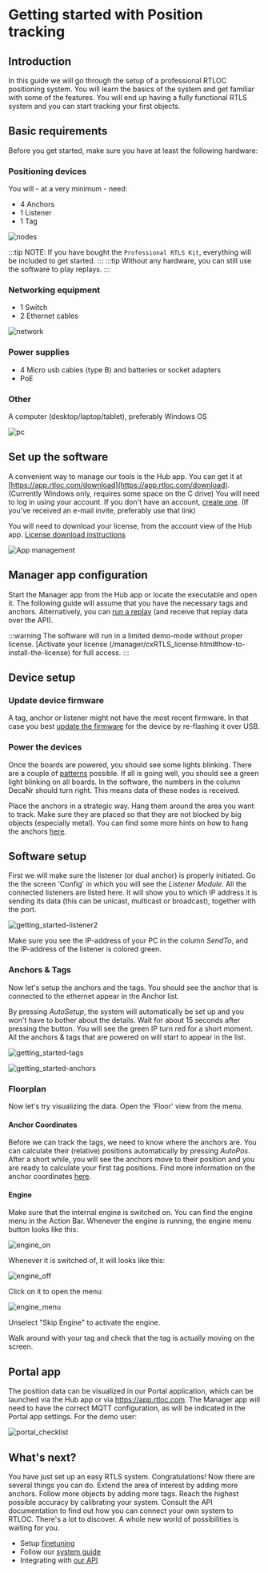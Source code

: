 # Getting started with Position tracking

## Introduction

In this guide we will go through the setup of a professional RTLOC positioning system. You will learn the basics of the system and get familiar with some of the features. You will end up having a fully functional RTLS system and you can start tracking your first objects.

## Basic requirements
<!-- You will need a valid **license** for our professional RTLS. -->

Before you get started, make sure you have at least the following hardware:

### Positioning devices

You will - at a very minimum - need:
  - 4 Anchors
  - 1 Listener
  - 1 Tag

![nodes](./img/install_nodes.png)

:::tip 
  NOTE: If you have bought the `Professional RTLS Kit`, everything will be included to get started.
:::
:::tip 
  Without any hardware, you can still use the software to play replays.
:::

### Networking equipment
  - 1 Switch
  - 2 Ethernet cables

![network](./img/install_network.png)

### Power supplies
  - 4 Micro usb cables (type B) and batteries or socket adapters
  - PoE

### Other
A computer (desktop/laptop/tablet), preferably Windows OS

![pc](./img/install_PC.jpeg)

## Set up the software
A convenient way to manage our tools is the Hub app. You can get it at [https://app.rtloc.com/download](https://app.rtloc.com/download). (Currently Windows only, requires some space on the C drive)
You will need to log in using your account. If you don't have an account, [create one](https://app.rtloc.com/register). (If you've received an e-mail invite, preferably use that link)

You will need to download your license, from the account view of the Hub app. [License download instructions](../hub/license.html)

![App management](../hub/img/apps.jpg)


## Manager app configuration
Start the Manager app from the Hub app or locate the executable and open it. The following guide will assume that you have the necessary tags and anchors. Alternatively, you can [run a replay](/manager/using_replays) (and receive that replay data over the API).

:::warning
The software will run in a limited demo-mode without proper license.
[Activate your license (/manager/cxRTLS_license.html#how-to-install-the-license) for full access.
:::

## Device setup

### Update device firmware

A tag, anchor or listener might not have the most recent firmware. In that case you best [update the firmware](/reference/fwupdate) for the device by re-flashing it over USB.

### Power the devices

Once the boards are powered, you should see some lights blinking. There are a couple of [patterns](/reference/leds.html) possible. If all is going well, you should see a green light blinking on all boards. In the software, the numbers in the column DecaNr should turn right. This means data of these nodes is received.


Place the anchors in a strategic way. Hang them around the area you want to track. Make sure they are placed so that they are not blocked by big objects (especially metal). You can find some more hints on how to hang the anchors [here](/positioning/anchor_placement.html).

## Software setup
First we will make sure the listener (or dual anchor) is properly initiated. Go the the screen 'Config' in which you will see the _Listener Module_. All the connected listeners are listed here. It will show you to which IP address it is sending its data (this can be unicast, multicast or broadcast), together with the port.

![getting_started-listener2](./img/getting_started-listener2.png)

Make sure you see the IP-address of your PC in the column _SendTo_, and the IP-address of the listener is colored green.

### Anchors & Tags
Now let's setup the anchors and the tags. You should see the anchor that is connected to the ethernet appear in the Anchor list.

By pressing _AutoSetup_, the system will automatically be set up and you won't have to bother about the details. Wait for about 15 seconds after pressing the button. You will see the green IP turn red for a short moment.
All the anchors & tags that are powered on will start to appear in the list.

![getting_started-tags](./img/getting_started-tags.png)

![getting_started-anchors](./img/getting_started-anchors.png)

### Floorplan
Now let's try visualizing the data. Open the 'Floor' view from the menu. 

#### Anchor Coordinates
Before we can track the tags, we need to know where the anchors are. 
You can calculate their (relative) positions automatically by pressing _AutoPos_. 
After a short while, you will see the anchors move to their position and you are ready to calculate your first tag positions.
Find more information on the anchor coordinates [here](/positioning/anchor_placement.html#calculating-anchor-coordinates).

#### Engine
Make sure that the internal engine is switched on. You can find the engine menu in the Action Bar. Whenever the engine is running, the engine menu button looks like this: 

![engine_on](./img/getting_started_eng_on.png "Engine on")

Whenever it is switched of, it will looks like this: 

![engine_off](./img/getting_started_eng_off.png "Engine off")

Click on it to open the menu:

![engine_menu](./img/getting_started_eng_menu.png "Engine Menu")

Unselect "Skip Engine" to activate the engine.

Walk around with your tag and check that the tag is actually moving on the screen.

## Portal app
The position data can be visualized in our Portal application, which can be launched via the Hub app or via https://app.rtloc.com. 
The Manager app will need to have the correct MQTT configuration, as will be indicated in the Portal app settings. For the demo user:

![portal_checklist](./img/portal_pos_checklist.jpg "Configuration checklist")


## What's next?
You have just set up an easy RTLS system. Congratulations! Now there are several things you can do. Extend the area of interest by adding more anchors. Follow more objects by adding more tags. Reach the highest possible accuracy by calibrating your system. Consult the API documentation to find out how you can connect your own system to RTLOC. There's a lot to discover. A whole new world of possibilities is waiting for you.

* Setup [finetuning](/positioning/anchor_placement.html)
* Follow our [system guide](/guide/)
* Integrating with [our API](/api/)
